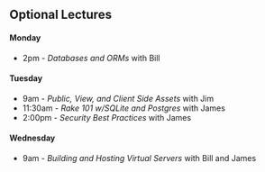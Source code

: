 ## Optional Lectures

#### Monday

- 2pm - *Databases and ORMs* with Bill

#### Tuesday

- 9am - *Public, View, and Client Side Assets* with Jim
- 11:30am - *Rake 101 w/SQLite and Postgres* with James
- 2:00pm - *Security Best Practices* with James

#### Wednesday

- 9am - *Building and Hosting Virtual Servers* with Bill and James
